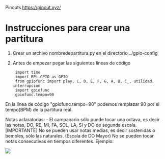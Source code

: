 Pinouts
https://pinout.xyz/

# Instrucciones para crear una partitura
1. Crear un archivo nombredepartitura.py en el directorio ../gpio-config
2. Antes de empezar pegar las siguientes líneas de código

        import time
        import RPi.GPIO as GPIO
        from gpiofunc import play, C, D, E, F, G, A, B, C_, utilidad, interrupcion
        import gpiofunc
        gpiofunc.tempo=90

En la línea de código "gpiofunc.tempo=90" podemos remplazar 90 por el tempo(BPM) de la partitura real.

Notas aclaratorias:
    - El campanario sólo puede tocar una octava, es decir las notas, DO, RE, MI, FA, SOL, LA, SI y DO de segunda escala.
    [IMPORTANTE] No se pueden usar notas medias, es decir sostenidas o bemoles, sólo las naturales. (Escala de DO Mayor)
    No se pueden tocar notas consecutivas en tiempos diferentes.
    Ejemplo:


<img src="../static/img/ejemplo-partitura.png" />
  

